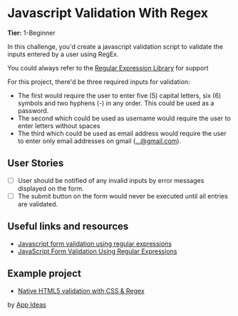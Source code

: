 # Javascript Validation With Regex

**Tier:** 1-Beginner

In this challenge, you'd create a javascript validation script to validate the inputs entered by a user using RegEx.

You could always refer to the [Regular Expression Library](http://regexlib.com/(X(1)A(GijS7qxVy-6Gyc4cweUyFoK4ZvRn2WnlOe8SSKuq9sT7ps-2nbiTmZZMTCn_rFk4-mNoGnYL-DPU8pJhmNNOtkP-syqWE4WO_1aVt4bPa5nTsQPQe6VRAALnm6QW3YIWbYkVS78JFbZN39vmMI1UYiWlHXKwNMB99WjsZOn0qc_8dcN0unp2KMOBw0P__3OH0))/CheatSheet.aspx?AspxAutoDetectCookieSupport=1) for support

For this project, there'd be three required inputs for validation:
- The first would require the user to enter five (5) capital letters, six (6) symbols and two hyphens (-) in any order. This could be used as a password.
- The second which could be used as username would require the user to enter letters without spaces
- The third which could be used as email address would require the user to enter only email addresses on gmail (...@gmail.com).

## User Stories

-   [ ] User should be notified of any invalid inputs by error messages displayed on the form.
-   [ ] The submit button on the form would never be executed until all entries are validated.

## Useful links and resources

- [Javascript form validation using regular expressions](http://form.guide/snippets/javascript-form-validation-using-regular-expression.html)
- [JavaScript Form Validation Using Regular Expressions](https://study.com/academy/lesson/javascript-form-validation-using-regular-expressions-definition-example.html)

## Example project

- [Native HTML5 validation with CSS & Regex](https://codepen.io/helgesverre/pen/vWRevp)

by [App Ideas](https://github.com/florinpop17/app-ideas)
